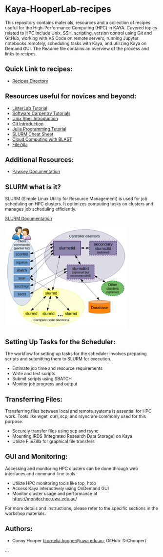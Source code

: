 # Kaya-HooperLab-recipes
This repository contains materials, resources and a collection of recipes useful for the High-Performance Computing (HPC) in KAYA. Covered topics related to HPC include Unix, SSH, scripting, version control using Git and GitHub, working with VS Code on remote servers, running Jupyter notebooks remotely, scheduling tasks with Kaya, and utilizing Kaya on Demand GUI. The Readme file contains an overview of the process and links to recipes.

## Quick Link to recipes:
- [Recipes Directory](RecipesDir.md)


## Resources useful for novices and beyond:
- [ListerLab Tutorial](https://github.com/cpflueger2016/Kaya-ListerLab-Tutorial)
- [Software Carpentry Tutorials](https://github.com/swcarpentry/swcarpentry)
- [Unix Shell Introduction](https://swcarpentry.github.io/shell-novice/)
- [Git Introduction](https://swcarpentry.github.io/git-novice/)
- [Julia Programming Tutorial](https://carpentries-incubator.github.io/julia-novice/)
- [SLURM Cheat Sheet](https://www.chpc.utah.edu/presentations/SlurmCheatsheet.pdf)
- [Cloud Computing with BLAST](https://angus.readthedocs.io/en/2019/cloud_computing_intro.html#running-command-line-blast)
- [FileZilla](https://filezilla-project.org/download.php?type=client)

## Additional Resources:
- [Pawsey Documentation](https://support.pawsey.org.au/documentation/display/US/Supercomputing+Documentation)

## SLURM what is it?
SLURM (Simple Linux Utility for Resource Management) is used for job scheduling on HPC clusters. It optimizes computing tasks on clusters and manages job scheduling efficiently.

[SLURM Documentation](https://slurm.schedmd.com/)
 
 <img src="assets/img/SLURM.png" alt="SLURM Screenshot" width="400">

## Setting Up Tasks for the Scheduler:
The workflow for setting up tasks for the scheduler involves preparing scripts and submitting them to SLURM for execution.

- Estimate job time and resource requirements
- Write and test scripts
- Submit scripts using SBATCH
- Monitor job progress and output

## Transferring Files:
Transferring files between local and remote systems is essential for HPC work. Tools like wget, curl, scp, and rsync are commonly used for this purpose.

- Securely transfer files using scp and rsync
- Mounting IRDS (Integrated Research Data Storage) on Kaya
- Utilize FileZilla for graphical file transfers

## GUI and Monitoring:
Accessing and monitoring HPC clusters can be done through web interfaces and command-line tools.

- Utilize HPC monitoring tools like top, htop
- Access Kaya interactively using OnDemand GUI
- Monitor cluster usage and performance at https://monitor.hpc.uwa.edu.au/

For more details and instructions, please refer to the specific sections in the workshop materials.

## Authors:
- Conny Hooper (cornelia.hooper@uwa.edu.au, GitHub: DrChooper)

...
